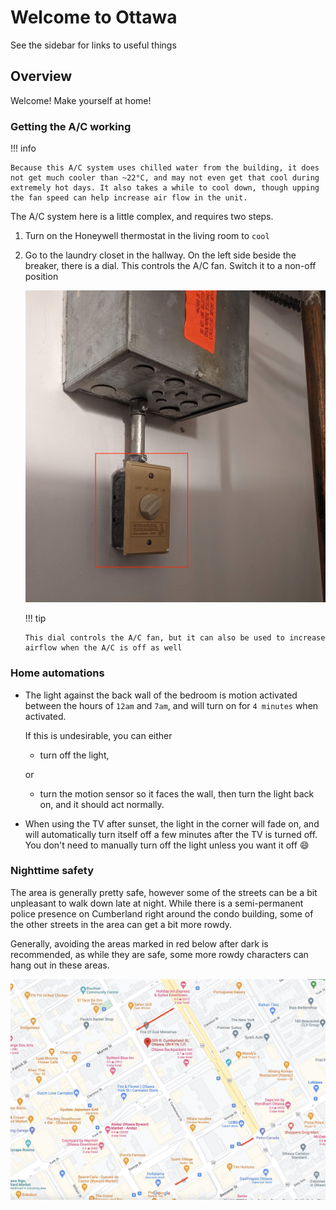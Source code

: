 # Welcome to Ottawa

See the sidebar for links to useful things

## Overview

Welcome! Make yourself at home!

### Getting the A/C working

!!! info

    Because this A/C system uses chilled water from the building, it does not get much cooler than ~22°C, and may not even get that cool during extremely hot days. It also takes a while to cool down, though upping the fan speed can help increase air flow in the unit.

The A/C system here is a little complex, and requires two steps.

1.  Turn on the Honeywell thermostat in the living room to `cool`

2.  Go to the laundry closet in the hallway. On the left side beside the breaker, there is a dial. This controls the A/C fan. Switch it to a non-off position


    ![](images/Ac%20fan%20control.jpg)

    !!! tip

        This dial controls the A/C fan, but it can also be used to increase airflow when the A/C is off as well

### Home automations

- The light against the back wall of the bedroom is motion activated between the hours of `12am` and `7am`, and will turn on for `4 minutes` when activated.
  
  If this is undesirable, you can either
    
  - turn off the light,

  or

  -  turn the motion sensor so it faces the wall, then turn the light back on, and it should act normally.

- When using the TV after sunset, the light in the corner will fade on, and will automatically turn itself off a few minutes after the TV is turned off. You don't need to manually turn off the light unless you want it off :smile:

### Nighttime safety

The area is generally pretty safe, however some of the streets can be a bit unpleasant to walk down late at night. While there is a semi-permanent police presence on Cumberland right around the condo building, some of the other streets in the area can get a bit more rowdy.

Generally, avoiding the areas marked in red below after dark is recommended, as while they are safe, some more rowdy characters can hang out in these areas.

![map with marked areas](./images/areas%20to%20avoid.jpg)
